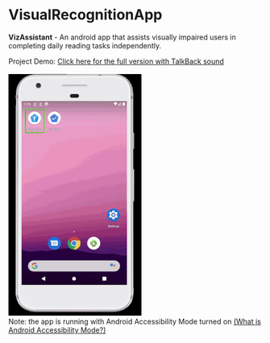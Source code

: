 # VisualRecognitionApp  
<strong>VizAssistant</strong> - An android app that assists visually impaired users in completing daily reading tasks independently.

Project Demo: <a href="https://youtu.be/BZoTnwjp4tQ">Click here for the full version with TalkBack sound</a>
<br />
<br />
![Demo (version without TalkBack)](https://github.com/tianyaliu95/VisualRecognitionApp/blob/master/ProjectDemo%20(gif%20no%20sound).gif)
<br />
Note: the app is running with Android Accessibility Mode turned on <a href="https://support.google.com/accessibility/android/answer/6006564?hl=en">(What is Android Accessibility Mode?)</a>
